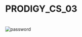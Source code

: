 # PRODIGY_CS_03
#


![password](https://github.com/Souvik65/PRODIGY_CS_03/assets/97207393/4db8894f-3284-40ad-a514-eccb5f7b0239)

